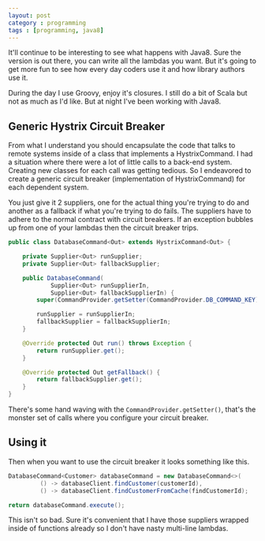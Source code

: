 ```yaml
---
layout: post
category : programming 
tags : [programming, java8]
---
```


It'll continue to be interesting to see what happens with Java8.  Sure the version is
out there, you can write all the lambdas you want.  But it's going to get more fun
to see how every day coders use it and how library authors use it.

During the day I use Groovy, enjoy it's closures.  I still do a bit of Scala but not as
much as I'd like.  But at night I've been working with Java8.  

## Generic Hystrix Circuit Breaker 

From what I understand you should encapsulate the code that talks to remote systems 
inside of a class that implements a HystrixCommand.  I had a situation where there 
were a lot of little calls to a back-end system.  Creating new classes for each call 
was getting tedious.  So I endeavored to create a generic circuit breaker 
(implementation of HystrixCommand) for each dependent system.  

You just give it 2 suppliers, one for the actual thing you're trying to do and another 
as a fallback if what you're trying to do fails.  The suppliers have to adhere to the 
normal contract with circuit breakers.  If an exception bubbles up from one of your 
lambdas then the circuit breaker trips.


``` java
public class DatabaseCommand<Out> extends HystrixCommand<Out> {

    private Supplier<Out> runSupplier;
    private Supplier<Out> fallbackSupplier;

    public DatabaseCommand(
            Supplier<Out> runSupplierIn,
            Supplier<Out> fallbackSupplierIn) {
        super(CommandProvider.getSetter(CommandProvider.DB_COMMAND_KEY));

        runSupplier = runSupplierIn;
        fallbackSupplier = fallbackSupplierIn;
    }

    @Override protected Out run() throws Exception {
        return runSupplier.get();
    }

    @Override protected Out getFallback() {
        return fallbackSupplier.get();
    }
}
```

There's some hand waving with the `CommandProvider.getSetter()`, that's the 
monster set of calls where you configure your circuit breaker. 

## Using it

Then when you want to use the circuit breaker it looks something like this.

``` java
DatabaseCommand<Customer> databaseCommand = new DatabaseCommand<>(
         () -> databaseClient.findCustomer(customerId),
         () -> databaseClient.findCustomerFromCache(findCustomerId);

return databaseCommand.execute();
```

This isn't so bad.  Sure it's convenient that I have those suppliers wrapped inside
of functions already so I don't have nasty multi-line lambdas.
